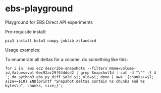 # ebs-playground
Playground for EBS Direct API experiments

Pre-requisite install:

```
pip3 install boto3 numpy joblib zstandard
```

Usage examples:

To enumerate all deltas for a volume, do something like this: 
 
```
for i in `aws ec2 describe-snapshots --filters Name=volume-id,Values=vol-0ec92ac29f94ddcd2 | grep SnapshotId | cut -d "\"" -f 4 `; do python3 ebs.py diff $old $i; old=$i; done | awk '{chunks+=$7; size+=$10} END{printf "Snapshot deltas contain %s chunks and %s bytes\n", chunks, size;}';
```

